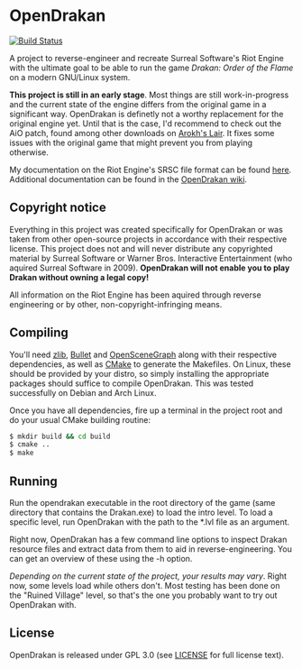 
OpenDrakan
==========

[![Build Status](https://travis-ci.org/Zalasus/opendrakan.svg?branch=master)](https://travis-ci.org/Zalasus/opendrakan)

A project to reverse-engineer and recreate Surreal Software's Riot Engine with the ultimate goal to be
able to run the game *Drakan: Order of the Flame* on a modern GNU/Linux system.

__This project is still in an early stage__. Most things are still work-in-progress and the current state of
the engine differs from the original game in a significant way. OpenDrakan is definetly not a worthy replacement 
for the original engine yet. Until that is the case, I'd recommend to check out the AiO patch, found among other
downloads on [Arokh's Lair](http://www.arokhslair.net/wp/downloads/). It fixes some issues with the original
game that might prevent you from playing otherwise.

My documentation on the Riot Engine's SRSC file format can be found 
[here](https://github.com/Zalasus/opendrakan/blob/master/doc/riot_database_format.txt).
Additional documentation can be found in the [OpenDrakan wiki](https://github.com/Zalasus/opendrakan/wiki).


Copyright notice
----------------

Everything in this project was created specifically for OpenDrakan or was taken from other open-source
projects in accordance with their respective license. This project does not and will never distribute any 
copyrighted material by Surreal Software or Warner Bros. Interactive Entertainment (who aquired
Surreal Software in 2009). __OpenDrakan will not enable you to play Drakan without owning a legal copy!__

All information on the Riot Engine has been aquired through reverse engineering or by other, 
non-copyright-infringing means.


Compiling
---------

You'll need [zlib](https://www.zlib.net/), [Bullet](http://bulletphysics.org/wordpress/) and
[OpenSceneGraph](http://www.openscenegraph.org/) along with their respective dependencies, 
as well as [CMake](https://cmake.org/) to generate the Makefiles.
On Linux, these should be provided by your distro, so simply installing the appropriate packages
should suffice to compile OpenDrakan. This was tested successfully on Debian and Arch Linux.

Once you have all dependencies, fire up a terminal in the project root and do your usual CMake building routine:
```bash
$ mkdir build && cd build
$ cmake ..
$ make
```


Running
-------

Run the opendrakan executable in the root directory of the game (same directory that contains the Drakan.exe) to
load the intro level. To load a specific level, run OpenDrakan with the path to the *.lvl file as an argument.

Right now, OpenDrakan has a few command line options to inspect Drakan resource files and extract data from them to aid
in reverse-engineering. You can get an overview of these using the -h option.

*Depending on the current state of the project, your results may vary*. Right now, some levels load while others don't.
Most testing has been done on the "Ruined Village" level, so that's the one you probably want to try out OpenDrakan with.


License
-------

OpenDrakan is released under GPL 3.0 
(see [LICENSE](https://github.com/Zalasus/opendrakan/blob/master/LICENSE) for 
full license text).

